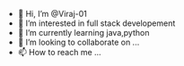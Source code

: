 - 👋 Hi, I’m @Viraj-01
- 👀 I’m interested in full stack developement 
- 🌱 I’m currently learning java,python
- 💞️ I’m looking to collaborate on ...
- 📫 How to reach me ...

<!---
Viraj-01/Viraj-01 is a ✨ special ✨ repository because its `README.md` (this file) appears on your GitHub profile.
You can click the Preview link to take a look at your changes.
--->
